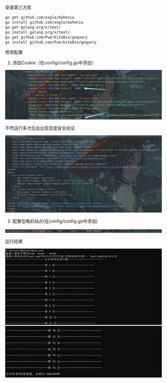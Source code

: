 安装第三方库

```
go get github.com/axgle/mahonia
go install github.com/axgle/mahonia
go get golang.org/x/text/  
go install golang.org/x/text/
go get github.com/PuerkitoBio/goquery 
go install github.com/PuerkitoBio/goquery
```

修改配置

1. 添加Cookie（在config/config.go中添加）

![](images/Snipaste_2022-12-29_16-59-12.jpg)

不然运行多次后会出现百度安全验证

![](images/Snipaste_2022-12-29_17-00-34.jpg)

2. 配置忽略的站点(在config/config.go中添加)

![](images/Snipaste_2022-12-29_17-03-11.jpg)

运行结果

![](images/Snipaste_2022-12-29_16-58-44.jpg)
![](images/Snipaste_2022-12-29_17-21-40.jpg)
